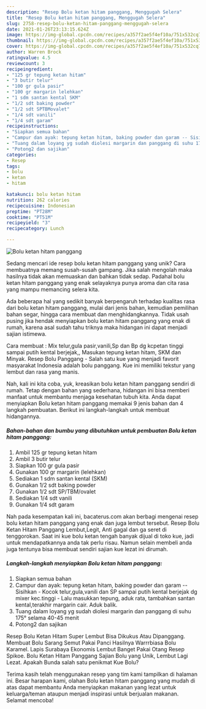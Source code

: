 ```yaml
---
description: "Resep Bolu ketan hitam panggang, Menggugah Selera"
title: "Resep Bolu ketan hitam panggang, Menggugah Selera"
slug: 2758-resep-bolu-ketan-hitam-panggang-menggugah-selera
date: 2021-01-26T23:13:15.624Z
image: https://img-global.cpcdn.com/recipes/a357f2ae5f4ef10a/751x532cq70/bolu-ketan-hitam-panggang-foto-resep-utama.jpg
thumbnail: https://img-global.cpcdn.com/recipes/a357f2ae5f4ef10a/751x532cq70/bolu-ketan-hitam-panggang-foto-resep-utama.jpg
cover: https://img-global.cpcdn.com/recipes/a357f2ae5f4ef10a/751x532cq70/bolu-ketan-hitam-panggang-foto-resep-utama.jpg
author: Warren Brock
ratingvalue: 4.5
reviewcount: 3
recipeingredient:
- "125 gr tepung ketan hitam"
- "3 butir telur"
- "100 gr gula pasir"
- "100 gr margarin lelehkan"
- "1 sdm santan kental SKM"
- "1/2 sdt baking powder"
- "1/2 sdt SPTBMovalet"
- "1/4 sdt vanili"
- "1/4 sdt garam"
recipeinstructions:
- "Siapkan semua bahan"
- "Campur dan ayak: tepung ketan hitam, baking powder dan garam -- Sisihkan  Kocok telur,gula,vanili dan SP sampai putih kental berjejak dg mixer kec.tinggi  Lalu masukkan tepung, aduk rata, tambahkan santan kental,terakhir margarin cair. Aduk balik."
- "Tuang dalam loyang yg sudah diolesi margarin dan panggang di suhu 175° selama 40-45 menit"
- "Potong2 dan sajikan"
categories:
- Resep
tags:
- bolu
- ketan
- hitam

katakunci: bolu ketan hitam 
nutrition: 262 calories
recipecuisine: Indonesian
preptime: "PT28M"
cooktime: "PT51M"
recipeyield: "3"
recipecategory: Lunch

---
```



![Bolu ketan hitam panggang](https://img-global.cpcdn.com/recipes/a357f2ae5f4ef10a/751x532cq70/bolu-ketan-hitam-panggang-foto-resep-utama.jpg)

Sedang mencari ide resep bolu ketan hitam panggang yang unik? Cara membuatnya memang susah-susah gampang. Jika salah mengolah maka hasilnya tidak akan memuaskan dan bahkan tidak sedap. Padahal bolu ketan hitam panggang yang enak selayaknya punya aroma dan cita rasa yang mampu memancing selera kita.

Ada beberapa hal yang sedikit banyak berpengaruh terhadap kualitas rasa dari bolu ketan hitam panggang, mulai dari jenis bahan, kemudian pemilihan bahan segar, hingga cara membuat dan menghidangkannya. Tidak usah pusing jika hendak menyiapkan bolu ketan hitam panggang yang enak di rumah, karena asal sudah tahu triknya maka hidangan ini dapat menjadi sajian istimewa.

Cara membuat : Mix telur,gula pasir,vanili,Sp dan Bp dg kcpetan tinggi sampai putih kental berjejak,, Masukan tepung ketan hitam, SKM dan Minyak. Resep Bolu Panggang - Salah satu kue yang menjadi favorit masyarakat Indonesia adalah bolu panggang. Kue ini memiliki tekstur yang lembut dan rasa yang manis.


Nah, kali ini kita coba, yuk, kreasikan bolu ketan hitam panggang sendiri di rumah. Tetap dengan bahan yang sederhana, hidangan ini bisa memberi manfaat untuk membantu menjaga kesehatan tubuh kita. Anda dapat menyiapkan Bolu ketan hitam panggang memakai 9 jenis bahan dan 4 langkah pembuatan. Berikut ini langkah-langkah untuk membuat hidangannya.

<!--inarticleads1-->

##### Bahan-bahan dan bumbu yang dibutuhkan untuk pembuatan Bolu ketan hitam panggang:

1. Ambil 125 gr tepung ketan hitam
1. Ambil 3 butir telur
1. Siapkan 100 gr gula pasir
1. Gunakan 100 gr margarin (lelehkan)
1. Sediakan 1 sdm santan kental (SKM)
1. Gunakan 1/2 sdt baking powder
1. Gunakan 1/2 sdt SP/TBM/ovalet
1. Sediakan 1/4 sdt vanili
1. Gunakan 1/4 sdt garam


Nah pada kesempatan kali ini, bacaterus.com akan berbagi mengenai resep bolu ketan hitam panggang yang enak dan juga lembut tersebut. Resep Bolu Ketan Hitam Panggang Lembut,Legit, Anti gagal dan ga seret di tenggorokan. Saat ini kue bolu ketan tengah banyak dijual di toko kue, jadi untuk mendapatkannya anda tak perlu risau. Namun selain membeli anda juga tentunya bisa membuat sendiri sajian kue lezat ini dirumah. 

<!--inarticleads2-->

##### Langkah-langkah menyiapkan Bolu ketan hitam panggang:

1. Siapkan semua bahan
1. Campur dan ayak: tepung ketan hitam, baking powder dan garam -- Sisihkan -  Kocok telur,gula,vanili dan SP sampai putih kental berjejak dg mixer kec.tinggi  - Lalu masukkan tepung, aduk rata, tambahkan santan kental,terakhir margarin cair. Aduk balik.
1. Tuang dalam loyang yg sudah diolesi margarin dan panggang di suhu 175° selama 40-45 menit
1. Potong2 dan sajikan


Resep Bolu Ketan Hitam Super Lembut Bisa Dikukus Atau Dipanggang. Membuat Bolu Sarang Semut Pakai Panci Hasilnya Warrrbiasa Bolu Karamel. Lapis Surabaya Ekonomis Lembut Banget Pakai Otang Resep Spikoe. Bolu Ketan Hitam Panggang Sajian Bolu yang Unik, Lembut Lagi Lezat. Apakah Bunda salah satu penikmat Kue Bolu? 

Terima kasih telah menggunakan resep yang tim kami tampilkan di halaman ini. Besar harapan kami, olahan Bolu ketan hitam panggang yang mudah di atas dapat membantu Anda menyiapkan makanan yang lezat untuk keluarga/teman ataupun menjadi inspirasi untuk berjualan makanan. Selamat mencoba!
